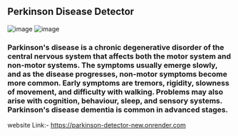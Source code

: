 ## Perkinson Disease Detector
![image](https://github.com/atinbera/Parkinson-Disease-Detector/assets/92203879/2a4813e5-7071-4c55-9be6-4efa3057f8a6)
![image](https://github.com/atinbera/Parkinson-Disease-Detector/assets/92203879/f03b692a-fe30-48b9-8695-9c7c8f5e84bf)


### Parkinson's disease is a chronic degenerative disorder of the central nervous system that affects both the motor system and non-motor systems. The symptoms usually emerge slowly, and as the disease progresses, non-motor symptoms become more common. Early symptoms are tremors, rigidity, slowness of movement, and difficulty with walking. Problems may also arise with cognition, behaviour, sleep, and sensory systems. Parkinson's disease dementia is common in advanced stages.

website Link:- https://parkinson-detector-new.onrender.com
